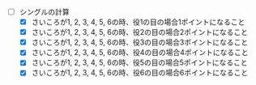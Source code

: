 - [ ] シングルの計算
  - [x] さいころが1, 2, 3, 4, 5, 6の時、役1の目の場合1ポイントになること
  - [x] さいころが1, 2, 3, 4, 5, 6の時、役2の目の場合2ポイントになること
  - [x] さいころが1, 2, 3, 4, 5, 6の時、役3の目の場合3ポイントになること
  - [x] さいころが1, 2, 3, 4, 5, 6の時、役4の目の場合4ポイントになること
  - [x] さいころが1, 2, 3, 4, 5, 6の時、役5の目の場合5ポイントになること
  - [x] さいころが1, 2, 3, 4, 5, 6の時、役6の目の場合6ポイントになること
